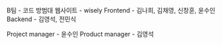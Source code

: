 B팀 - 코드 방범대
웹사이트 - wisely
Frontend - 김나희, 김채영, 신창훈, 윤수인
Backend - 김영석, 전민식

Project manager - 윤수인
Product manager - 김영석
